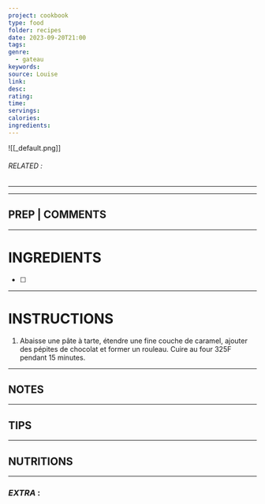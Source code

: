 ```yaml
---
project: cookbook
type: food
folder: recipes
date: 2023-09-20T21:00
tags: 
genre:
  - gateau
keywords: 
source: Louise
link: 
desc: 
rating: 
time: 
servings: 
calories: 
ingredients:
---
```


![[_default.png]]
###### *RELATED* : 
---


---
## PREP | COMMENTS



---
# INGREDIENTS

- [ ] 

---
# INSTRUCTIONS

1. Abaisse une pâte à tarte, étendre une fine couche de caramel, ajouter des pépites de chocolat et former un rouleau. Cuire au four 325F pendant 15 minutes.

---
## NOTES



---
## TIPS



---
## NUTRITIONS



---
### *EXTRA* :



